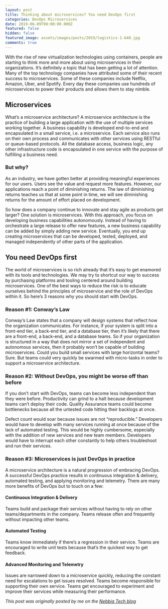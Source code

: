 ```yaml
---
layout: post
title: Thinking about microservices? You need DevOps first
categories: DevOps Microservices
date: 2019-06-09T00:00:00.000Z
featured: false
hidden: false
featured_image: assets/images/posts/2019/logistics-1-640.jpg
comments: true
---
```



With the rise of new virtualization technologies using containers, people are starting to think more and more about using microservices in their organizations. It’s definitely a topic that has been getting a lot of attention. Many of the top technology companies have attributed some of their recent success to microservices. Some of these companies include Netflix, Amazon, Uber, and Spotify. Every day these companies use hundreds of microservices to power their products and allows them to stay nimble.

<!--more-->

## Microservices

What’s a microservice architecture?
A microservice architecture is the practice of building a large application with the use of multiple services working together. A business capability is developed end-to-end and encapsulated in a small service, i.e. a microservice. Each service also runs on their own process and communicates with other services using RESTful or queue-based protocols. All the database access, business logic, any other infrastructure code is encapsulated in one service with the purpose of fulfilling a business need.

### But why?
As an industry, we have gotten better at providing meaningful experiences for our users. Users see the value and request more features. However, our applications reach a point of diminishing returns. The law of diminishing returns teaches us that at some point in time, we will see diminishing returns for the amount of effort placed on development.

So how does a company continue to innovate and stay agile as products get larger? One solution is microservices. With this approach, you focus on developing business capabilities autonomously. Instead of having to orchestrate a large release to offer new features, a new business capability can be added by simply adding new service. Eventually, you end up creating microservices that can be developed, tested, deployed, and managed independently of other parts of the application.

## You need DevOps first
The world of microservices is so rich already that it’s easy to get enamored with its tools and technologies. We may try to shortcut our way to success by purchasing platforms and tooling centered around building microservices. One of the best ways to reduce the risk is to educate ourselves behind the principles of microservice and the role of DevOps within it. So here’s 3 reasons why you should start with DevOps.

### Reason #1: Conway’s Law
Conway’s Law states that a company will design systems that reflect how the organization communicates.
For instance, if your system is split into a front-end tier, a back-end tier, and a database tier, then it’s likely that there are a front-end, a back-end, and a database teams. So if your organization is structured in a way that does not mirror a set of independent and autonomous services, then it probably won’t be capable of building microservices. Could you build small services with large horizontal teams? Sure. But teams could very quickly be swarmed with micro-tasks in order to support a microservice architecture.

### Reason #2: Without DevOps, you might be worse off than before
If you don’t start with DevOps, teams can become less independent than they were before. Productivity can grind to a halt because development teams can’t deploy their code. Quality Assurance teams could become bottlenecks because all the untested code hitting their backlogs at once.

Defect count would soar because issues are not “reproducible.” Developers would have to develop with many services running at once because of the lack of automated testing. This would be highly cumbersome, especially with the addition of new services and new team members. Developers would have to interrupt each other constantly to help others troubleshoot and run their services.

### Reason #3: Microservices is just DevOps in practice
A microservice architecture is a natural progression of embracing DevOps. A successful DevOps practice results in continuous integration & delivery, automated testing, and applying monitoring and telemetry. There are many more benefits of DevOps but to touch on a few:

#### Continuous Integration & Delivery
Teams build and package their services without having to rely on other teams/departments in the company.
Teams release often and frequently without impacting other teams.

#### Automated Testing
Teams know immediately if there’s a regression in their service.
Teams are encouraged to write unit tests because that’s the quickest way to get feedback.

#### Advanced Monitoring and Telemetry
Issues are narrowed down to a microservice quickly, reducing the constant need for escalations to get issues resolved.
Teams become responsible for supporting their own service.
Teams get encouraged to experiment and improve their services while measuring their performance.

*This post was originally posted by me on the [Nebbia Tech blog](https://www.nebbiatech.com/2017/05/15/thinking-microservices-need-devops-first/)*
